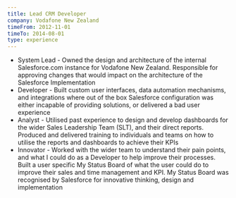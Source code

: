 ```yaml
---
title: Lead CRM Developer
company: Vodafone New Zealand
timeFrom: 2012-11-01
timeTo: 2014-08-01
type: experience
---
```

- System Lead - Owned the design and architecture of the internal Salesforce.com instance for Vodafone New Zealand. Responsible for approving changes that would impact on the architecture of the Salesforce Implementation
- Developer - Built custom user interfaces, data automation mechanisms, and integrations where out of the box Salesforce configuration was either incapable of providing solutions, or delivered a bad user experience
- Analyst - Utilised past experience to design and develop dashboards for the wider Sales Leadership Team (SLT), and their direct reports. Produced and delivered training to individuals and teams on how to utilise the reports and dashboards to achieve their KPIs
- Innovator - Worked with the wider team to understand their pain points, and what I could do as a Developer to help improve their processes. Built a user specific My Status Board of what the user could do to improve their sales and time management and KPI. My Status Board was recognised by Salesforce for innovative thinking, design and implementation
